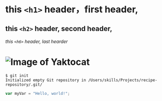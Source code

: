 # this `<h1>` header，first header,

## this `<h2>` header, second header,

###### this `<h6>` header, last hearder
# ![Image of Yaktocat](https://octodex.github.com/images/yaktocat.png)
```
$ git init
Initialized empty Git repository in /Users/skills/Projects/recipe-repository/.git/
```
``` javascript
var myVar = "Hello, world!";
```
